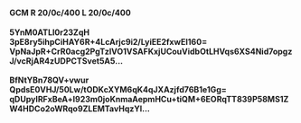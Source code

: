 #### GCM R 20/0c/400 L 20/0c/400
**5YnM0ATLl0r23ZqH**<br/>**3pE8ry5ihpCiHAY6R+4LcArjc9i2/LyiEE2fxwEI160=**<br/>**VpNaJpR+CrR0acg2PgTzIVO1VSAFKxjUCouVidbOtLHVqs6XS4Nid7opgzJ/vcRjAR4zUDPCTSvet5A5...**<br/><br/>
**BfNtYBn78QV+vwur**<br/>**QpdsE0VHJ/50Lw/tODKcXYM6qK4qJXAzjfd76B1e1Gg=**<br/>**qDUpyIRFxBeA+l923m0joKnmaAepmHCu+tiQM+6EORqTT839P58MS1ZW4HDCo2oWRqo9ZLEMTavHqzYl...**